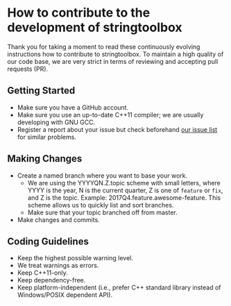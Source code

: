 How to contribute to the development of stringtoolbox
=====================================================

Thank you for taking a moment to read these continuously evolving instructions how to contribute to stringtoolbox.
To maintain a high quality of our code base, we are very strict in terms of reviewing and accepting pull requests (PR).

## Getting Started
- Make sure you have a GitHub account.
- Make sure you use an up-to-date C++11 compiler; we are usually developing with GNU GCC.
- Register a report about your issue but check beforehand [our issue list](https://github.com/chrberger/stringtoolbox/issues) for similar problems.

## Making Changes
- Create a named branch where you want to base your work.
    - We are using the YYYYQN.Z.topic scheme with small letters, where YYYY is the year, N is the current quarter, Z is one of `feature` or `fix`, and Z is the topic. Example: 2017Q4.feature.awesome-feature. This scheme allows us to quickly list and sort branches.
    - Make sure that your topic branched off from master.
- Make changes and commits.

## Coding Guidelines
- Keep the highest possible warning level.
- We treat warnings as errors.
- Keep C++11-only.
- Keep dependency-free.
- Keep platform-independent (i.e., prefer C++ standard library instead of Windows/POSIX dependent API).
